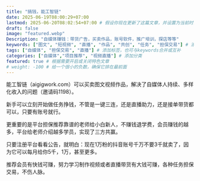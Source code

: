 ```yaml
---
title: "搞钱，能工智链"
date: 2025-06-19T08:00:29+07:00
lastmod: 2025-06-20T08:02:54+07:00 # 假设你现在更新了这篇文章，并设置为当前时间
draft: false
image: "featured.webp"
Description: "自媒体赚钱：带货广告，买卖作品，账号软件，推广培训，探店等等"
keywords: ["图文", "短视频", "直播", "作品", "共创", "任务", "担保交易"] # 添加关键词
tags: ["自媒体", "担保交易", "直播"] # 添加标签，也可与keywords合并或互补
categories: ["自媒体","项目推荐", "视频直播"] # 添加分类
featured: true # 根据需要开启或关闭特色文章
# weight: -100 # 给一个很小的负数，确保它排在最前面
---
```


能工智链（aigigwork.com）可以买卖图文视频作品，解决了自媒体人持续、多样化收入的问题（邀请码1198）。

新手可以立刻开始做任务挣钱，不管是一键三连，还是直播助力，还是接单带货都可以，只要有账号就行。

更重要的是平台担保推荐靠谱的老师给小白新人，不赚钱退学费，会员赚钱的越多，平台给老师介绍越多学员，实现了三方共赢。

只要注册平台看看公告，就明白：现在1万粉的抖音账号千万不要3千就卖了，因为它可以每月给你5千，1万，甚至更多。

推荐会员有快钱可赚，努力学习制作视频或者直播带货有大钱可赚，各种任务担保交易，不伤人脉。
